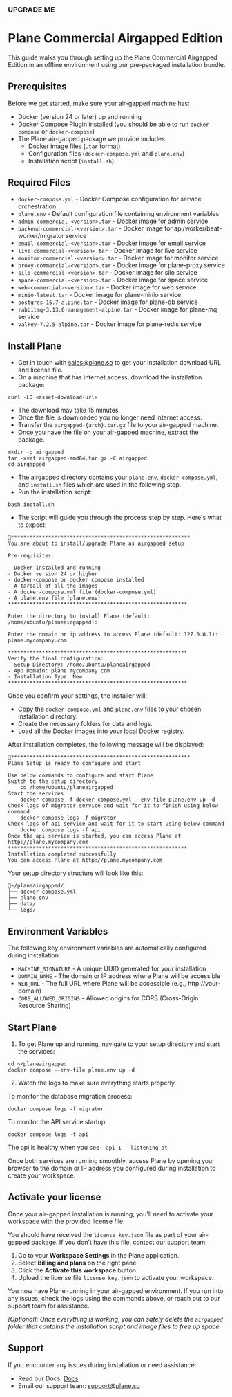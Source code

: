 ### UPGRADE ME

# **Plane Commercial Airgapped Edition**

This guide walks you through setting up the Plane Commercial Airgapped Edition in an offline environment using our pre-packaged installation bundle.

## **Prerequisites**

Before we get started, make sure your air-gapped machine has:

* Docker (version 24 or later) up and running  
* Docker Compose Plugin installed (you should be able to run `docker compose` or `docker-compose`)  
* The Plane air-gapped package we provide includes:  
  * Docker image files (`.tar` format)  
  * Configuration files (`docker-compose.yml` and `plane.env`)  
  * Installation script (`install.sh`)

## Required Files

- `docker-compose.yml` - Docker Compose configuration for service orchestration
- `plane.env` - Default configuration file containing environment variables
- `admin-commercial-<version>.tar` - Docker image for admin service
- `backend-commercial-<version>.tar` - Docker image for api/worker/beat-worker/migrator service
- `email-commercial-<version>.tar` - Docker image for email service
- `live-commercial-<version>.tar` - Docker image for live service
- `monitor-commercial-<version>.tar` - Docker image for monitor service
- `proxy-commercial-<version>.tar` - Docker image for plane-proxy service
- `silo-commercial-<version>.tar` - Docker image for silo service
- `space-commercial-<version>.tar` - Docker image for space service
- `web-commercial-<version>.tar` - Docker image for web service
- `minio-latest.tar` - Docker image for plane-minio service
- `postgres-15.7-alpine.tar` - Docker image for plane-db service
- `rabbitmq-3.13.6-management-alpine.tar` - Docker image for plane-mq service
- `valkey-7.2.5-alpine.tar` - Docker image for plane-redis service

## **Install Plane**

* Get in touch with sales@plane.so to get your installation download URL and license file.  
* On a machine that has internet access, download the installation package:

```shell
curl -LO <asset-download-url>
```

* The download may take 15 minutes.  
* Once the file is downloaded you no longer need internet access.  
* Transfer the `airgapped-{arch}.tar.gz` file to your air-gapped machine.  
* Once you have the file on your air-gapped machine, extract the package.

```shell
mkdir -p airgapped
tar -xvzf airgapped-amd64.tar.gz -C airgapped
cd airgapped
```


* The airgapped directory contains your `plane.env`, `docker-compose.yml`, and `install.sh` files which are used in the following step.  
* Run the installation script:

```shell
bash install.sh
```

* The script will guide you through the process step by step. Here's what to expect:

```shell
**********************************************************
You are about to install/upgrade Plane as airgapped setup

Pre-requisites:  

- Docker installed and running
- Docker version 24 or higher
- docker-compose or docker compose installed
- A tarball of all the images
- A docker-compose.yml file (docker-compose.yml)
- A plane.env file (plane.env)
**********************************************************

Enter the directory to install Plane (default: /home/ubuntu/planeairgapped):

Enter the domain or ip address to access Plane (default: 127.0.0.1): plane.mycompany.com

**********************************************************
Verify the final configuration:
- Setup Directory: /home/ubuntu/planeairgapped
- App Domain: plane.mycompany.com
- Installation Type: New
**********************************************************
```

Once you confirm your settings, the installer will:

* Copy the `docker-compose.yml` and `plane.env` files to your chosen installation directory.  
* Create the necessary folders for data and logs.  
* Load all the Docker images into your local Docker registry.

After installation completes, the following message will be displayed:

```shell
**********************************************************
Plane Setup is ready to configure and start

Use below commands to configure and start Plane
Switch to the setup directory
    cd /home/ubuntu/planeairgapped
Start the services
    docker compose -f docker-compose.yml --env-file plane.env up -d
Check logs of migrator service and wait for it to finish using below command
    docker compose logs -f migrator
Check logs of api service and wait for it to start using below command
    docker compose logs -f api
Once the api service is started, you can access Plane at http://plane.mycompany.com
**********************************************************
Installation completed successfully
You can access Plane at http://plane.mycompany.com
```

Your setup directory structure will look like this:

```shell
~/planeairgapped/
├── docker-compose.yml
├── plane.env
├── data/
└── logs/
```

## Environment Variables

The following key environment variables are automatically configured during installation:

- `MACHINE_SIGNATURE` - A unique UUID generated for your installation
- `DOMAIN_NAME` - The domain or IP address where Plane will be accessible
- `WEB_URL` - The full URL where Plane will be accessible (e.g., http://your-domain)
- `CORS_ALLOWED_ORIGINS` - Allowed origins for CORS (Cross-Origin Resource Sharing)

## **Start Plane**

1. To get Plane up and running, navigate to your setup directory and start the services:

```shell
cd ~/planeairgapped
docker compose --env-file plane.env up -d
```

2. Watch the logs to make sure everything starts properly.

To monitor the database migration process:

```shell
docker compose logs -f migrator
```

To monitor the API service startup:

```shell
docker compose logs -f api
```

The api is healthy when you see`: api-1   listening at`

Once both services are running smoothly, access Plane by opening your browser to the domain or IP address you configured during installation to create your workspace.

## **Activate your license**

Once your air-gapped installation is running, you'll need to activate your workspace with the provided license file.

You should have received the `license_key.json` file as part of your air-gapped package. If you don't have this file, contact our support team.

1. Go to your **Workspace Settings** in the Plane application.  
2. Select **Billing and plans** on the right pane.  
3. Click the **Activate this workspace** button.  
4. Upload the license file `license_key.json` to activate your workspace.

You now have Plane running in your air-gapped environment. If you run into any issues, check the logs using the commands above, or reach out to our support team for assistance.

*\[Optional\]: Once everything is working, you can safely delete the `airgapped` folder that contains the installation script and image files to free up space.*

## Support

If you encounter any issues during installation or need assistance:

- Read our Docs: [Docs](https://docs.plane.so/)
- Email our support team: support@plane.so

